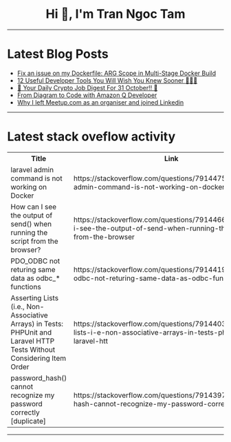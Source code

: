 <h1 align="center">Hi 👋, I'm Tran Ngoc Tam</h1>

---

# Latest Blog Posts 
<!-- BLOG-POST-LIST:START -->
- [Fix an issue on my Dockerfile: ARG Scope in Multi-Stage Docker Build](https://dev.to/manuartero/fix-an-issue-on-my-dockerfile-arg-scope-in-multi-stage-docker-build-4kck)
- [12 Useful Developer Tools You Will Wish You Knew Sooner 🧑‍💻🧙](https://dev.to/madza/12-useful-developer-tools-you-will-wish-you-knew-sooner-588m)
- [🚀 Your Daily Crypto Job Digest For 31 October!! 🚀](https://dev.to/web3hires/your-daily-crypto-job-digest-for-31-october-1bo0)
- [From Diagram to Code with Amazon Q Developer](https://dev.to/welcloud-io/from-diagram-to-code-with-amazon-q-developer-2da4)
- [Why I left Meetup.com as an organiser and joined Linkedin](https://dev.to/airabbit/why-i-left-meetupcom-as-an-organiser-and-joined-linkedin-106l)
<!-- BLOG-POST-LIST:END -->

---

# Latest stack oveflow activity
<table>
  <tr><th>Title</th><th>Link</th></tr>
  <!-- STACKOVERFLOW:START --><tr><td>laravel admin command is not working on Docker</td><td>https://stackoverflow.com/questions/79144758/laravel-admin-command-is-not-working-on-docker</td></tr><tr><td>How can I see the output of send&lpar;&rpar; when running the script from the browser?</td><td>https://stackoverflow.com/questions/79144662/how-can-i-see-the-output-of-send-when-running-the-script-from-the-browser</td></tr><tr><td>PDO_ODBC not returing same data as odbc_* functions</td><td>https://stackoverflow.com/questions/79144196/pdo-odbc-not-returing-same-data-as-odbc-functions</td></tr><tr><td>Asserting Lists &lpar;i.e., Non-Associative Arrays&rpar; in Tests: PHPUnit and Laravel HTTP Tests Without Considering Item Order</td><td>https://stackoverflow.com/questions/79144037/asserting-lists-i-e-non-associative-arrays-in-tests-phpunit-and-laravel-htt</td></tr><tr><td>password_hash&lpar;&rpar; cannot recognize my password correctly [duplicate]</td><td>https://stackoverflow.com/questions/79143971/password-hash-cannot-recognize-my-password-correctly</td></tr><!-- STACKOVERFLOW:END -->
</table>

---


